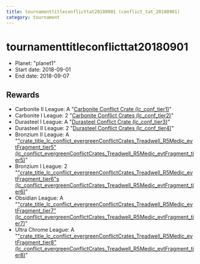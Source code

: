 ```yaml
---
title: tournamenttitleconflicttat20180901 (conflict_tat_20180901)
category: tournament
---
```

# tournamenttitleconflicttat20180901

  * Planet: "planet1"
  * Start date: 2018-09-01
  * End date: 2018-09-07

## Rewards

  * Carbonite II League: A "[Carbonite Conflict Crate (lc_conf_tier1)](lc_conf_tier1.html)"
  * Carbonite I League: 2 "[Carbonite Conflict Crates (lc_conf_tier2)](lc_conf_tier2.html)"
  * Durasteel I League: A "[Durasteel Conflict Crate (lc_conf_tier3)](lc_conf_tier3.html)"
  * Durasteel II League: 2 "[Durasteel Conflict Crates (lc_conf_tier4)](lc_conf_tier4.html)"
  * Bronzium II League: A "["crate_title_lc_conflict_evergreenConflictCrates_Treadwell_R5Medic_evtFragment_tier5" (lc_conflict_evergreenConflictCrates_Treadwell_R5Medic_evtFragment_tier5)](lc_conflict_evergreenConflictCrates_Treadwell_R5Medic_evtFragment_tier5.html)"
  * Bronzium I League: 2 "["crate_title_lc_conflict_evergreenConflictCrates_Treadwell_R5Medic_evtFragment_tier6"s (lc_conflict_evergreenConflictCrates_Treadwell_R5Medic_evtFragment_tier6)](lc_conflict_evergreenConflictCrates_Treadwell_R5Medic_evtFragment_tier6.html)"
  * Obsidian League: A "["crate_title_lc_conflict_evergreenConflictCrates_Treadwell_R5Medic_evtFragment_tier7" (lc_conflict_evergreenConflictCrates_Treadwell_R5Medic_evtFragment_tier7)](lc_conflict_evergreenConflictCrates_Treadwell_R5Medic_evtFragment_tier7.html)"
  * Ultra Chrome League: A "["crate_title_lc_conflict_evergreenConflictCrates_Treadwell_R5Medic_evtFragment_tier8" (lc_conflict_evergreenConflictCrates_Treadwell_R5Medic_evtFragment_tier8)](lc_conflict_evergreenConflictCrates_Treadwell_R5Medic_evtFragment_tier8.html)"
